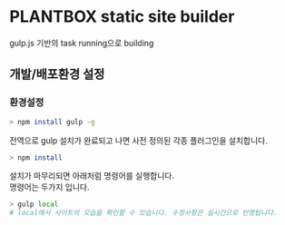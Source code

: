 # PLANTBOX static site builder  

gulp.js 기반의 task running으로 building

## 개발/배포환경 설정  

### 환경설정  

``` bash  
> npm install gulp -g  
```  

전역으로 gulp 설치가 완료되고 나면 사전 정의된 각종 플러그인을 설치합니다.  

``` bash  
> npm install  
```  

설치가 마무리되면 아래처럼 명령어를 실행합니다.  
명령어는 두가지 입니다.  

``` bash  
> gulp local  
# local에서 사이트의 모습을 확인할 수 있습니다. 수정사항은 실시간으로 반영됩니다.  

```  
